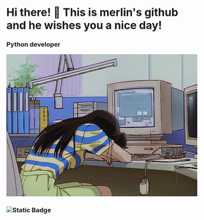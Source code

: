 # Hi there! 👋 This is merlin's github and he wishes you a nice day!
### Python developer
[![Header](https://github.com/merllinsbeard/merllinsbeard/blob/main/gif/gif.gif)](http://t.me/mindsetgod)
### ![Static Badge](https://img.shields.io/badge/this%20gif%20is%20clickable_⬆️%20-a?style=for-the-badge&color=%23060b14)


